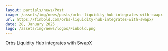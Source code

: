 ```yaml
---
layout: partials/news/Post
image: /assets/img/news/posts/orbs-liquidity-hub-integrates-with-swapx.jpg
url: https://finbold.com/orbs-liquidity-hub-integrates-with-swapx/
date: 28, January 2025
logo: /assets/img/news/logos/Finbold.png
---
```


Orbs Liquidity Hub integrates with SwapX
